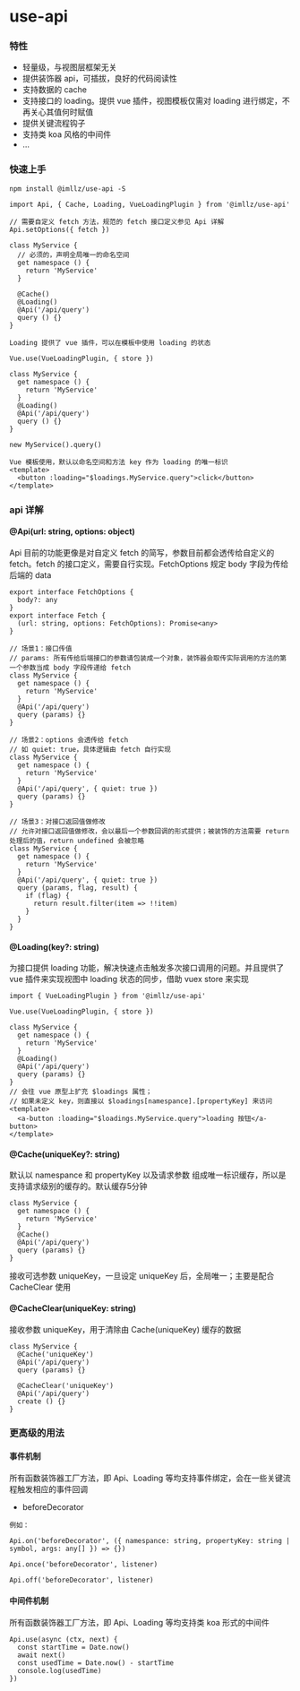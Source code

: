 # use-api

### 特性
* 轻量级，与视图层框架无关
* 提供装饰器 api，可插拔，良好的代码阅读性
* 支持数据的 cache
* 支持接口的 loading。提供 vue 插件，视图模板仅需对 loading 进行绑定，不再关心其值何时赋值
* 提供关键流程钩子
* 支持类 koa 风格的中间件
* ...

### 快速上手

```
npm install @imllz/use-api -S

import Api, { Cache, Loading, VueLoadingPlugin } from '@imllz/use-api'

// 需要自定义 fetch 方法，规范的 fetch 接口定义参见 Api 详解
Api.setOptions({ fetch })

class MyService {
  // 必须的，声明全局唯一的命名空间
  get namespace () {
    return 'MyService'
  }

  @Cache()
  @Loading()
  @Api('/api/query')
  query () {}
}

Loading 提供了 vue 插件，可以在模板中使用 loading 的状态

Vue.use(VueLoadingPlugin, { store })

class MyService {
  get namespace () {
    return 'MyService'
  }
  @Loading()
  @Api('/api/query')
  query () {}
}

new MyService().query()

Vue 模板使用，默认以命名空间和方法 key 作为 loading 的唯一标识
<template>
  <button :loading="$loadings.MyService.query">click</button>
</template>

```

### api 详解

#### @Api(url: string, options: object)

Api 目前的功能更像是对自定义 fetch 的简写，参数目前都会透传给自定义的 fetch。fetch 的接口定义，需要自行实现。FetchOptions 规定 body 字段为传给后端的 data

```
export interface FetchOptions {
  body?: any
}
export interface Fetch {
  (url: string, options: FetchOptions): Promise<any>
}

// 场景1：接口传值
// params: 所有传给后端接口的参数请包装成一个对象，装饰器会取传实际调用的方法的第一个参数当成 body 字段传递给 fetch
class MyService {
  get namespace () {
    return 'MyService'
  }
  @Api('/api/query')
  query (params) {}
}

// 场景2：options 会透传给 fetch
// 如 quiet: true，具体逻辑由 fetch 自行实现
class MyService {
  get namespace () {
    return 'MyService'
  }
  @Api('/api/query', { quiet: true })
  query (params) {}
}

// 场景3：对接口返回值做修改
// 允许对接口返回值做修改，会以最后一个参数回调的形式提供；被装饰的方法需要 return 处理后的值，return undefined 会被忽略
class MyService {
  get namespace () {
    return 'MyService'
  }
  @Api('/api/query', { quiet: true })
  query (params, flag, result) {
    if (flag) {
      return result.filter(item => !!item)
    }
  }
}
```

#### @Loading(key?: string)

为接口提供 loading 功能，解决快速点击触发多次接口调用的问题。并且提供了 vue 插件来实现视图中 loading 状态的同步，借助 vuex store 来实现

```
import { VueLoadingPlugin } from '@imllz/use-api'

Vue.use(VueLoadingPlugin, { store })

class MyService {
  get namespace () {
    return 'MyService'
  }
  @Loading()
  @Api('/api/query')
  query (params) {}
}
// 会往 vue 原型上扩充 $loadings 属性；
// 如果未定义 key，则直接以 $loadings[namespance].[propertyKey] 来访问
<template>
  <a-button :loading="$loadings.MyService.query">loading 按钮</a-button>
</template>

```
#### @Cache(uniqueKey?: string)

默认以 namespance 和 propertyKey 以及请求参数 组成唯一标识缓存，所以是支持请求级别的缓存的。默认缓存5分钟

```
class MyService {
  get namespace () {
    return 'MyService'
  }
  @Cache()
  @Api('/api/query')
  query (params) {}
}
```

接收可选参数 uniqueKey，一旦设定 uniqueKey 后，全局唯一；主要是配合 CacheClear 使用

#### @CacheClear(uniqueKey: string)

接收参数 uniqueKey，用于清除由 Cache(uniqueKey) 缓存的数据

```
class MyService {
  @Cache('uniqueKey')
  @Api('/api/query')
  query (params) {}

  @CacheClear('uniqueKey')
  @Api('/api/query')
  create () {}
}

```

### 更高级的用法

#### 事件机制

所有函数装饰器工厂方法，即 Api、Loading 等均支持事件绑定，会在一些关键流程触发相应的事件回调

* beforeDecorator

```
例如：

Api.on('beforeDecorator', ({ namespance: string, propertyKey: string | symbol, args: any[] }) => {})

Api.once('beforeDecorator', listener)

Api.off('beforeDecorator', listener)

```

#### 中间件机制

所有函数装饰器工厂方法，即 Api、Loading 等均支持类 koa 形式的中间件

```
Api.use(async (ctx, next) {
  const startTime = Date.now()
  await next()
  const usedTime = Date.now() - startTime
  console.log(usedTime)
})
```